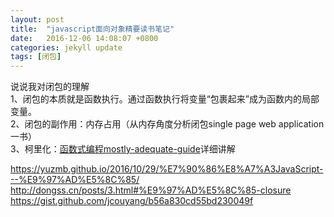 ```yaml
---
layout: post
title:  "javascript面向对象精要读书笔记"
date:   2016-12-06 14:08:07 +0800
categories: jekyll update
tags: [闭包]
---
```

说说我对闭包的理解   
	1、闭包的本质就是函数执行。通过函数执行将变量“包裹起来”成为函数内的局部变量。   
	2、闭包的副作用：内存占用（从内存角度分析闭包single page web application一书）  
	3、柯里化：[函数式编程mostly-adequate-guide]详细讲解   





[函数式编程mostly-adequate-guide]: https://llh911001.gitbooks.io/mostly-adequate-guide-chinese/conten

https://yuzmb.github.io/2016/10/29/%E7%90%86%E8%A7%A3JavaScript---%E9%97%AD%E5%8C%85/
http://dongss.cn/posts/3.html#%E9%97%AD%E5%8C%85-closure
https://gist.github.com/jcouyang/b56a830cd55bd230049f